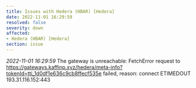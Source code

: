 ```yaml
---
title: Issues with Hedera (HBAR) [Hedera]
date: 2022-11-01 16:29:59
resolved: false
severity: down
affected:
- Hedera (HBAR) [Hedera]
section: issue
---
```


*2022-11-01 16:29:59* The gateway is unreachable: FetchError request to https://gateways.kaffinp.xyz/hedera/meta-info?tokenId=tti_1d0df1e636c9cb8ffecf535e failed, reason: connect ETIMEDOUT 193.31.116.152:443